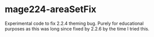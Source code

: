 # mage224-areaSetFix
Experimental code to fix 2.2.4 theming bug.  Purely for educational purposes as this was long since fixed by 2.2.6 by the time I tried this.
